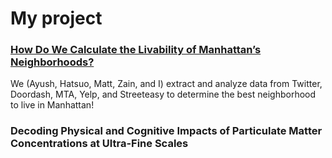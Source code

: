 # My project

### [How Do We Calculate the Livability of Manhattan’s Neighborhoods?](assets/project/DSIW/livelability.html)
We (Ayush, Hatsuo, Matt, Zain, and I) extract and analyze data from Twitter, Doordash, MTA, Yelp, and Streeteasy to determine the best neighborhood to live in Manhattan!


### Decoding Physical and Cognitive Impacts of Particulate Matter Concentrations at Ultra-Fine Scales

